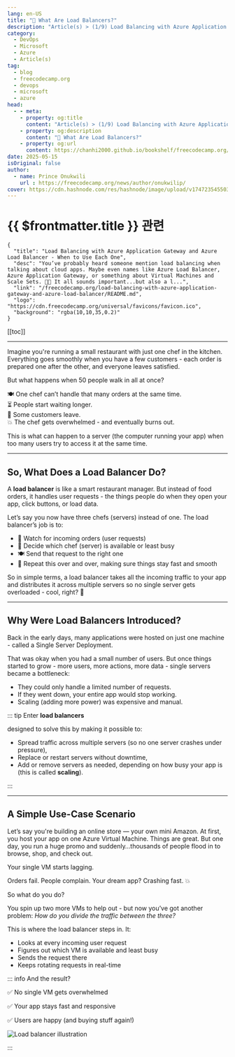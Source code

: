 ```yaml
---
lang: en-US
title: "🧊 What Are Load Balancers?"
description: "Article(s) > (1/9) Load Balancing with Azure Application Gateway and Azure Load Balancer - When to Use Each One"
category:
  - DevOps
  - Microsoft
  - Azure
  - Article(s)
tag:
  - blog
  - freecodecamp.org
  - devops
  - microsoft
  - azure
head:
  - - meta:
    - property: og:title
      content: "Article(s) > (1/9) Load Balancing with Azure Application Gateway and Azure Load Balancer - When to Use Each One"
    - property: og:description
      content: "🧊 What Are Load Balancers?"
    - property: og:url
      content: https://chanhi2000.github.io/bookshelf/freecodecamp.org/load-balancing-with-azure-application-gateway-and-azure-load-balancer/what-are-load-balancers.html
date: 2025-05-15
isOriginal: false
author:
  - name: Prince Onukwili
    url : https://freecodecamp.org/news/author/onukwilip/
cover: https://cdn.hashnode.com/res/hashnode/image/upload/v1747235455030/cb82bfb4-8d7b-47e5-ab31-126906f60b40.png
---
```


# {{ $frontmatter.title }} 관련

```component VPCard
{
  "title": "Load Balancing with Azure Application Gateway and Azure Load Balancer - When to Use Each One",
  "desc": "You’ve probably heard someone mention load balancing when talking about cloud apps. Maybe even names like Azure Load Balancer, Azure Application Gateway, or something about Virtual Machines and Scale Sets. 😵‍💫 It all sounds important...but also a l...",
  "link": "/freecodecamp.org/load-balancing-with-azure-application-gateway-and-azure-load-balancer/README.md",
  "logo": "https://cdn.freecodecamp.org/universal/favicons/favicon.ico",
  "background": "rgba(10,10,35,0.2)"
}
```

[[toc]]

---

<SiteInfo
  name="Load Balancing with Azure Application Gateway and Azure Load Balancer - When to Use Each One"
  desc="You’ve probably heard someone mention load balancing when talking about cloud apps. Maybe even names like Azure Load Balancer, Azure Application Gateway, or something about Virtual Machines and Scale Sets. 😵‍💫 It all sounds important...but also a l..."
  url="https://freecodecamp.org/news/load-balancing-with-azure-application-gateway-and-azure-load-balancer#heading-what-are-load-balancers"
  logo="https://cdn.freecodecamp.org/universal/favicons/favicon.ico"
  preview="https://cdn.hashnode.com/res/hashnode/image/upload/v1747235455030/cb82bfb4-8d7b-47e5-ab31-126906f60b40.png"/>

Imagine you're running a small restaurant with just one chef in the kitchen. Everything goes smoothly when you have a few customers - each order is prepared one after the other, and everyone leaves satisfied.

But what happens when 50 people walk in all at once?

🍽️ One chef can’t handle that many orders at the same time.  
⏳ People start waiting longer.  
😤 Some customers leave.  
💥 The chef gets overwhelmed - and eventually burns out.

This is what can happen to a server (the computer running your app) when too many users try to access it at the same time.

---

## So, What Does a Load Balancer Do?

A **load balancer** is like a smart restaurant manager. But instead of food orders, it handles user requests - the things people do when they open your app, click buttons, or load data.

Let’s say you now have three chefs (servers) instead of one. The load balancer’s job is to:

- 👀 Watch for incoming orders (user requests)
- 🧠 Decide which chef (server) is available or least busy
- 🍽️ Send that request to the right one
- 🔁 Repeat this over and over, making sure things stay fast and smooth

So in simple terms, a load balancer takes all the incoming traffic to your app and distributes it across multiple servers so no single server gets overloaded - cool, right? 🙂

---

## Why Were Load Balancers Introduced?

Back in the early days, many applications were hosted on just one machine - called a Single Server Deployment.

That was okay when you had a small number of users. But once things started to grow - more users, more actions, more data - single servers became a bottleneck:

- They could only handle a limited number of requests.
- If they went down, your entire app would stop working.
- Scaling (adding more power) was expensive and manual.

::: tip Enter <strong>load balancers</strong>

designed to solve this by making it possible to:

- Spread traffic across multiple servers (so no one server crashes under pressure),
- Replace or restart servers without downtime,
- Add or remove servers as needed, depending on how busy your app is (this is called **scaling**).

:::

---

## A Simple Use-Case Scenario

Let’s say you're building an online store — your own mini Amazon. At first, you host your app on one Azure Virtual Machine. Things are great. But one day, you run a huge promo and suddenly…thousands of people flood in to browse, shop, and check out.

Your single VM starts lagging.

Orders fail. People complain. Your dream app? Crashing fast. 💥

So what do you do?

You spin up two more VMs to help out - but now you’ve got another problem: *How do you divide the traffic between the three?*

This is where the load balancer steps in. It:

- Looks at every incoming user request
- Figures out which VM is available and least busy
- Sends the request there
- Keeps rotating requests in real-time

::: info And the result?

✅ No single VM gets overwhelmed  

✅ Your app stays fast and responsive  

✅ Users are happy (and buying stuff again!)

![Load balancer illustration](https://cdn.hashnode.com/res/hashnode/image/upload/v1746980088916/41be330b-8d5b-4709-b07d-3f1a19d641e7.png)

:::
